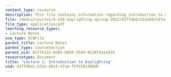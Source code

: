 ```yaml
---
content_type: resource
description: This file contains information regarding introduction to daylighting.
file: /media/courses/4-430-daylighting-spring-2012/43ffdbdc531e68c54fa4f5fe501488db_MIT4_430S12_lec01.pdf
file_type: application/pdf
learning_resource_types:
- Lecture Notes
ocw_type: OCWFile
parent_title: Lecture Notes
parent_type: CourseSection
parent_uid: 82ff6112-6d85-6050-554d-9138fda1e834
resourcetype: Document
title: 'Lecture 1: Introduction to Daylighting'
uid: 43ffdbdc-531e-68c5-4fa4-f5fe501488db
---
```


